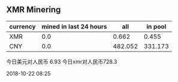 ## XMR Minering

|currency|mined in last 24 hours|all|in pool|
|---|---|---|---|
|XMR|0.0|0.662|0.455|
|CNY|0.0|482.052|331.173|

今日美元对人民币 6.93	今日xmr对人民币728.3


2018-10-22 08:25